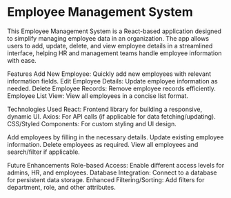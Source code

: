 # Employee Management System
This Employee Management System is a React-based application designed to simplify managing employee data in an organization. The app allows users to add, update, delete, and view employee details in a streamlined interface, helping HR and management teams handle employee information with ease.

Features
Add New Employee: Quickly add new employees with relevant information fields.
Edit Employee Details: Update employee information as needed.
Delete Employee Records: Remove employee records efficiently.
Employee List View: View all employees in a concise list format.

Technologies Used
React: Frontend library for building a responsive, dynamic UI.
Axios: For API calls (if applicable for data fetching/updating).
CSS/Styled Components: For custom styling and UI design.

Add employees by filling in the necessary details.
Update existing employee information.
Delete employees as required.
View all employees and search/filter if applicable.

Future Enhancements
Role-based Access: Enable different access levels for admins, HR, and employees.
Database Integration: Connect to a database for persistent data storage.
Enhanced Filtering/Sorting: Add filters for department, role, and other attributes.
